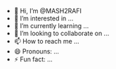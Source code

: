 - 👋 Hi, I’m @MASH2RAFI
- 👀 I’m interested in ...
- 🌱 I’m currently learning ...
- 💞️ I’m looking to collaborate on ...
- 📫 How to reach me ...
- 😄 Pronouns: ...
- ⚡ Fun fact: ...

<!---
MASH2RAFI/MASH2RAFI is a ✨ special ✨ repository because its `README.md` (this file) appears on your GitHub profile.
You can click the Preview link to take a look at your changes.
--->
